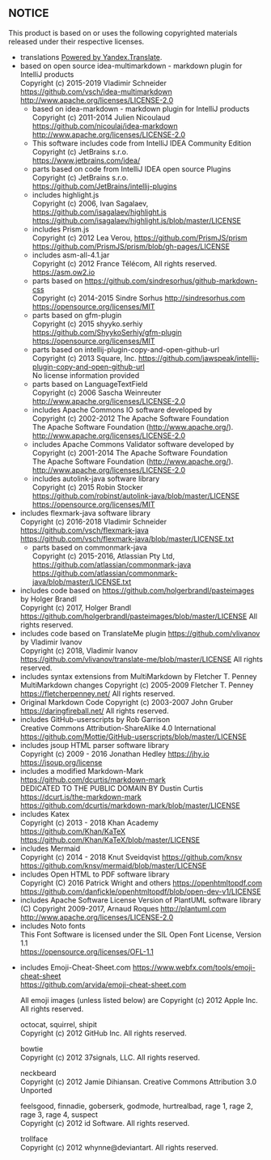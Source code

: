 NOTICE
------

This product is based on or uses the following copyrighted materials released under their
respective licenses.

* translations [Powered by Yandex.Translate](http://translate.yandex.com/).
* based on open source idea-multimarkdown - markdown plugin for IntelliJ products  
  Copyright (c) 2015-2019 Vladimir Schneider <https://github.com/vsch/idea-multimarkdown>  
  <http://www.apache.org/licenses/LICENSE-2.0>
  * based on idea-markdown - markdown plugin for IntelliJ products  
    Copyright (c) 2011-2014 Julien Nicoulaud <https://github.com/nicoulaj/idea-markdown>  
    <http://www.apache.org/licenses/LICENSE-2.0>
  * This software includes code from IntelliJ IDEA Community Edition  
    Copyright (c) JetBrains s.r.o.  
    https://www.jetbrains.com/idea/
  * parts based on code from IntelliJ IDEA open source Plugins  
    Copyright (c) JetBrains s.r.o.  
    https://github.com/JetBrains/intellij-plugins
  * includes highlight.js  
    Copyright (c) 2006, Ivan Sagalaev, <https://github.com/isagalaev/highlight.js>  
    <https://github.com/isagalaev/highlight.js/blob/master/LICENSE>
  * includes Prism.js  
    Copyright (c) 2012 Lea Verou, <https://github.com/PrismJS/prism>  
    <https://github.com/PrismJS/prism/blob/gh-pages/LICENSE>
  * includes asm-all-4.1.jar  
    Copyright (c) 2012 France Télécom, All rights reserved.  
    <https://asm.ow2.io>
  * parts based on https://github.com/sindresorhus/github-markdown-css  
    Copyright (c) 2014-2015 Sindre Sorhus <http://sindresorhus.com>  
    <https://opensource.org/licenses/MIT>
  * parts based on gfm-plugin  
    Copyright (c) 2015 shyyko.serhiy <https://github.com/ShyykoSerhiy/gfm-plugin>  
    <https://opensource.org/licenses/MIT>
  * parts based on intellij-plugin-copy-and-open-github-url  
    Copyright (c) 2013 Square, Inc.
    <https://github.com/jawspeak/intellij-plugin-copy-and-open-github-url>  
    No license information provided
  * parts based on LanguageTextField  
    Copyright (c) 2006 Sascha Weinreuter  
    <http://www.apache.org/licenses/LICENSE-2.0>
  * includes Apache Commons IO software developed by  
    Copyright (c) 2002-2012 The Apache Software Foundation  
    The Apache Software Foundation (http://www.apache.org/).  
    <http://www.apache.org/licenses/LICENSE-2.0>
  * includes Apache Commons Validator software developed by  
    Copyright (c) 2001-2014 The Apache Software Foundation  
    The Apache Software Foundation (http://www.apache.org/).  
    <http://www.apache.org/licenses/LICENSE-2.0>
  * includes autolink-java software library  
    Copyright (c) 2015 Robin Stocker
    <https://github.com/robinst/autolink-java/blob/master/LICENSE>  
    <https://opensource.org/licenses/MIT>
* includes flexmark-java software library  
  Copyright (c) 2016-2018 Vladimir Schneider <https://github.com/vsch/flexmark-java>  
  <https://github.com/vsch/flexmark-java/blob/master/LICENSE.txt>
  * parts based on commonmark-java  
    Copyright (c) 2015-2016, Atlassian Pty Ltd, <https://github.com/atlassian/commonmark-java>  
    <https://github.com/atlassian/commonmark-java/blob/master/LICENSE.txt>
* includes code based on <https://github.com/holgerbrandl/pasteimages> by Holger Brandl  
  Copyright (c) 2017, Holger Brandl  
  <https://github.com/holgerbrandl/pasteimages/blob/master/LICENSE> All rights reserved.
* includes code based on TranslateMe plugin <https://github.com/vlivanov> by Vladimir Ivanov  
  Copyright (c) 2018, Vladimir Ivanov  
  <https://github.com/vlivanov/translate-me/blob/master/LICENSE> All rights reserved.
* includes syntax extensions from MultiMarkdown by Fletcher T. Penney  
  MultiMarkdown changes Copyright (c) 2005-2009 Fletcher T. Penney  
  <https://fletcherpenney.net/> All rights reserved.
* Original Markdown Code Copyright (c) 2003-2007 John Gruber  
  <https://daringfireball.net/> All rights reserved.
* includes GitHub-userscripts by Rob Garrison  
  Creative Commons Attribution-ShareAlike 4.0 International  
  <https://github.com/Mottie/GitHub-userscripts/blob/master/LICENSE>
* includes jsoup HTML parser software library  
  Copyright (c) 2009 - 2016 Jonathan Hedley <https://jhy.io>  
  <https://jsoup.org/license>
* includes a modified Markdown-Mark <https://github.com/dcurtis/markdown-mark>  
  DEDICATED TO THE PUBLIC DOMAIN BY Dustin Curtis <https://dcurt.is/the-markdown-mark>  
  <https://github.com/dcurtis/markdown-mark/blob/master/LICENSE>
* includes Katex  
  Copyright (c) 2013 - 2018 Khan Academy <https://github.com/Khan/KaTeX>  
  <https://github.com/Khan/KaTeX/blob/master/LICENSE>
* includes Mermaid  
  Copyright (c) 2014 - 2018 Knut Sveidqvist <https://github.com/knsv>  
  <https://github.com/knsv/mermaid/blob/master/LICENSE>
* includes Open HTML to PDF software library  
  Copyright (C) 2016 Patrick Wright and others <https://openhtmltopdf.com>  
  <https://github.com/danfickle/openhtmltopdf/blob/open-dev-v1/LICENSE>
* includes Apache Software License Version of PlantUML software library  
  (C) Copyright 2009-2017, Arnaud Roques <http://plantuml.com>  
  <http://www.apache.org/licenses/LICENSE-2.0>
* includes Noto fonts  
  This Font Software is licensed under the SIL Open Font License, Version 1.1  
  <https://opensource.org/licenses/OFL-1.1>
<!--
* includes JLaTeXMath software library
  Copyright (C) 2009-2011 DENIZET Calixte
  Copyright (C) Kris Coolsaet
  Copyright (C) Nico Van Cleemput
  Copyright (C) Kurt Vermeulen
  Copyright 2004-2007 Universiteit Gent  <https://github.com/opencollab/jlatexmath>
  <https://github.com/opencollab/jlatexmath/blob/master/LICENSE>
-->
* includes Emoji-Cheat-Sheet.com <https://www.webfx.com/tools/emoji-cheat-sheet>  
  <https://github.com/arvida/emoji-cheat-sheet.com>

  All emoji images (unless listed below) are Copyright (c) 2012 Apple Inc. All rights
  reserved.

  octocat, squirrel, shipit  
  Copyright (c) 2012 GitHub Inc. All rights reserved.

  bowtie  
  Copyright (c) 2012 37signals, LLC. All rights reserved.

  neckbeard  
  Copyright (c) 2012 Jamie Dihiansan. Creative Commons Attribution 3.0 Unported

  feelsgood, finnadie, goberserk, godmode, hurtrealbad, rage 1, rage 2, rage 3, rage 4,
  suspect  
  Copyright (c) 2012 id Software. All rights reserved.

  trollface  
  Copyright (c) 2012 whynne@deviantart. All rights reserved.

